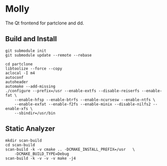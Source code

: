 # Molly

The Qt frontend for partclone and dd.

## Build and Install
```
git submodule init
git submodule update --remote --rebase
```

```
cd partclone
libtoolize --force --copy
aclocal -I m4
autoconf
autoheader
automake --add-missing
./configure --prefix=/usr --enable-extfs --disable-reiserfs --enable-fat \
    --enable-hfsp --enable-btrfs --enable-ncursesw --enable-ntfs \
    --enable-exfat --enable-f2fs --enable-minix --disable-nilfs2 --enable-xfs \
    --sbindir=/usr/bin
```

## Static Analyzer
```
mkdir scan-build
cd scan-build
scan-build -k -v cmake .. -DCMAKE_INSTALL_PREFIX=/usr   \
    -DCMAKE_BUILD_TYPE=Debug
scan-build -k -v -v -v make -j4
```

